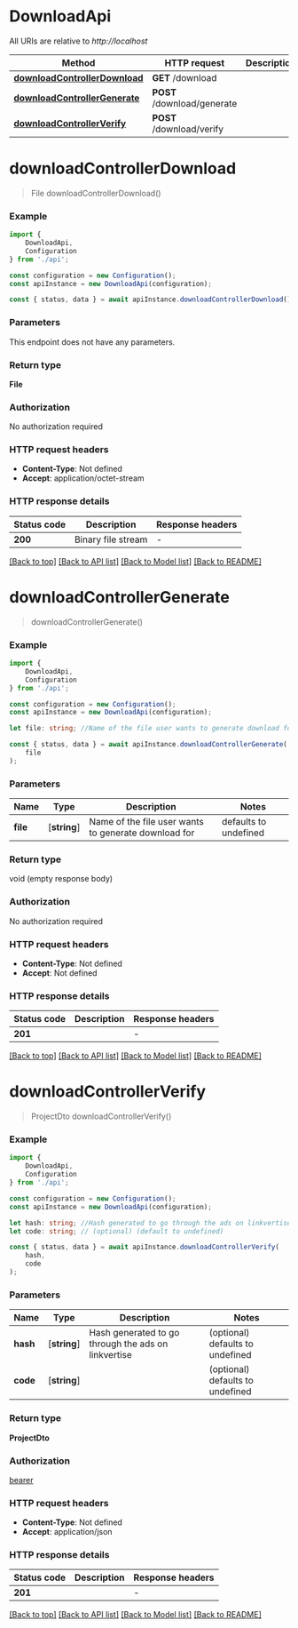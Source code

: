 # DownloadApi

All URIs are relative to *http://localhost*

|Method | HTTP request | Description|
|------------- | ------------- | -------------|
|[**downloadControllerDownload**](#downloadcontrollerdownload) | **GET** /download | |
|[**downloadControllerGenerate**](#downloadcontrollergenerate) | **POST** /download/generate | |
|[**downloadControllerVerify**](#downloadcontrollerverify) | **POST** /download/verify | |

# **downloadControllerDownload**
> File downloadControllerDownload()


### Example

```typescript
import {
    DownloadApi,
    Configuration
} from './api';

const configuration = new Configuration();
const apiInstance = new DownloadApi(configuration);

const { status, data } = await apiInstance.downloadControllerDownload();
```

### Parameters
This endpoint does not have any parameters.


### Return type

**File**

### Authorization

No authorization required

### HTTP request headers

 - **Content-Type**: Not defined
 - **Accept**: application/octet-stream


### HTTP response details
| Status code | Description | Response headers |
|-------------|-------------|------------------|
|**200** | Binary file stream |  -  |

[[Back to top]](#) [[Back to API list]](../README.md#documentation-for-api-endpoints) [[Back to Model list]](../README.md#documentation-for-models) [[Back to README]](../README.md)

# **downloadControllerGenerate**
> downloadControllerGenerate()


### Example

```typescript
import {
    DownloadApi,
    Configuration
} from './api';

const configuration = new Configuration();
const apiInstance = new DownloadApi(configuration);

let file: string; //Name of the file user wants to generate download for (default to undefined)

const { status, data } = await apiInstance.downloadControllerGenerate(
    file
);
```

### Parameters

|Name | Type | Description  | Notes|
|------------- | ------------- | ------------- | -------------|
| **file** | [**string**] | Name of the file user wants to generate download for | defaults to undefined|


### Return type

void (empty response body)

### Authorization

No authorization required

### HTTP request headers

 - **Content-Type**: Not defined
 - **Accept**: Not defined


### HTTP response details
| Status code | Description | Response headers |
|-------------|-------------|------------------|
|**201** |  |  -  |

[[Back to top]](#) [[Back to API list]](../README.md#documentation-for-api-endpoints) [[Back to Model list]](../README.md#documentation-for-models) [[Back to README]](../README.md)

# **downloadControllerVerify**
> ProjectDto downloadControllerVerify()


### Example

```typescript
import {
    DownloadApi,
    Configuration
} from './api';

const configuration = new Configuration();
const apiInstance = new DownloadApi(configuration);

let hash: string; //Hash generated to go through the ads on linkvertise (optional) (default to undefined)
let code: string; // (optional) (default to undefined)

const { status, data } = await apiInstance.downloadControllerVerify(
    hash,
    code
);
```

### Parameters

|Name | Type | Description  | Notes|
|------------- | ------------- | ------------- | -------------|
| **hash** | [**string**] | Hash generated to go through the ads on linkvertise | (optional) defaults to undefined|
| **code** | [**string**] |  | (optional) defaults to undefined|


### Return type

**ProjectDto**

### Authorization

[bearer](../README.md#bearer)

### HTTP request headers

 - **Content-Type**: Not defined
 - **Accept**: application/json


### HTTP response details
| Status code | Description | Response headers |
|-------------|-------------|------------------|
|**201** |  |  -  |

[[Back to top]](#) [[Back to API list]](../README.md#documentation-for-api-endpoints) [[Back to Model list]](../README.md#documentation-for-models) [[Back to README]](../README.md)

